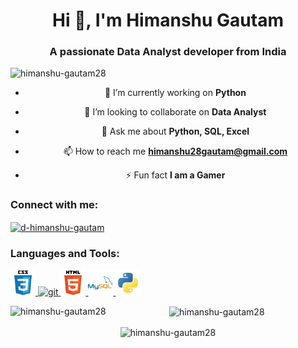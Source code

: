 <h1 align="center">Hi 👋, I'm Himanshu Gautam</h1>
<div align="center"
<img src="https://www.deviantart.com/pixeljeff/art/Chill-Mario-818910244">

<h3 align="center">A passionate Data Analyst developer from India</h3>

<p align="left"> <img src="https://komarev.com/ghpvc/?username=himanshu-gautam28&label=Profile%20views&color=0e75b6&style=flat" alt="himanshu-gautam28" /> </p>

- 🔭 I’m currently working on **Python**

- 👯 I’m looking to collaborate on **Data Analyst**

- 💬 Ask me about **Python, SQL, Excel**

- 📫 How to reach me **himanshu28gautam@gmail.com**

- ⚡ Fun fact **I am a Gamer**

<h3 align="left">Connect with me:</h3>
<p align="left">
<a href="https://linkedin.com/in/d-himanshu-gautam" target="blank"><img align="center" src="https://raw.githubusercontent.com/rahuldkjain/github-profile-readme-generator/master/src/images/icons/Social/linked-in-alt.svg" alt="d-himanshu-gautam" height="30" width="40" /></a>
</p>

<h3 align="left">Languages and Tools:</h3>
<p align="left"> <a href="https://www.w3schools.com/css/" target="_blank" rel="noreferrer"> <img src="https://raw.githubusercontent.com/devicons/devicon/master/icons/css3/css3-original-wordmark.svg" alt="css3" width="40" height="40"/> </a> <a href="https://git-scm.com/" target="_blank" rel="noreferrer"> <img src="https://www.vectorlogo.zone/logos/git-scm/git-scm-icon.svg" alt="git" width="40" height="40"/> </a> <a href="https://www.w3.org/html/" target="_blank" rel="noreferrer"> <img src="https://raw.githubusercontent.com/devicons/devicon/master/icons/html5/html5-original-wordmark.svg" alt="html5" width="40" height="40"/> </a> <a href="https://www.mysql.com/" target="_blank" rel="noreferrer"> <img src="https://raw.githubusercontent.com/devicons/devicon/master/icons/mysql/mysql-original-wordmark.svg" alt="mysql" width="40" height="40"/> </a> <a href="https://www.python.org" target="_blank" rel="noreferrer"> <img src="https://raw.githubusercontent.com/devicons/devicon/master/icons/python/python-original.svg" alt="python" width="40" height="40"/> </a> </p>

<p><img align="left" src="https://github-readme-stats.vercel.app/api/top-langs?username=himanshu-gautam28&show_icons=true&locale=en&layout=compact" alt="himanshu-gautam28" /></p>

<p>&nbsp;<img align="center" src="https://github-readme-stats.vercel.app/api?username=himanshu-gautam28&show_icons=true&locale=en" alt="himanshu-gautam28" /></p>

<p><img align="center" src="https://github-readme-streak-stats.herokuapp.com/?user=himanshu-gautam28&" alt="himanshu-gautam28" /></p>
